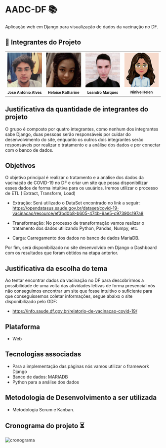 # AADC-DF 📚
Aplicação web em Django para visualização de dados da vacinação no DF.


## 🤝 Integrantes do Projeto

<table>
  <tr>
    <td align="center">
      <a href="https://github.com/Josefreitas788">
        <img src="https://github.com/Josefreitas788/AADC-DF/blob/main/img/jose.jpg" heigth="120px;" width="120px;"  alt="Jose"/><br>
        <sub>
          <b>José Antônio Alves</b>
        </sub>
      </a>
    </td>
    <td align="center">
      <a href="https://github.com/HeloiseKatharine">
        <img src="https://github.com/Josefreitas788/AADC-DF/blob/main/img/h.jpg" heigth="120px;" width="120px;" alt="Heloise"/><br>
        <sub>
          <b>Heloise Katharine</b>
        </sub>
      </a>
    </td>
    <td align="center">
      <a href="https://github.com/leandromqrs">
        <img src="https://github.com/Josefreitas788/AADC-DF/blob/main/img/lea.jpg" heigth="120px;" width="120px;" alt="Leandro"/><br>
        <sub>
          <b>Leandro Marques</b>
        </sub>
      </a>
    </td>
    <td align="center">
      <a href="https://github.com/ninivehelen">
        <img src="https://github.com/Josefreitas788/AADC-DF/blob/main/img/n.png" heigth="120px;" width="120px;" alt="Ninive"/><br>
        <sub>
          <b>Nínive Helen</b>
        </sub>
      </a>
    </td>
  </tr>
</table>


## Justificativa da quantidade de integrantes do projeto

O grupo é composto por quatro integrantes, como nenhum dos integrantes sabe Django, duas pessoas serão responsáveis por cuidar do desenvolvimento do site, enquanto os outros dois integrantes serão responsáveis por realizar o tratamento e a análise dos dados e por conectar com o banco de dados. 

## Objetivos

O objetivo principal é realizar o tratamento e a análise dos dados da vacinação de COVID-19 no DF e criar um site que possa disponibilizar esses dados de forma intuitiva para os usuários. 
Iremos utilizar o processo de ETL ( Extract, Transform, Load)

* Extração:
Será utilizado o DataSet encontrado no link a seguir: 
https://opendatasus.saude.gov.br/dataset/covid-19-vacinacao/resource/ef3bd0b8-b605-474b-9ae5-c97390c197a8

* Transformação: 
No processo de transformação vamos realizar o tratamento dos dados utilizando Python, Pandas, Numpy, etc.

* Carga: 
Carregamento dos dados no banco de dados MariaDB.

Por fim, será disponibilizado no site desenvolvido em Django o Dashboard com os resultados que foram obtidos na etapa anterior.  

## Justificativa da escolha do tema

Ao tentar encontrar dados da vacinação no DF para descobrirmos a possibilidade de uma volta das atividades letivas de forma presencial nós não conseguimos encontrar um site que fosse intuitivo o suficiente para que conseguíssemos coletar informações, segue abaixo o site disponibilizado pelo GDF:
  
* https://info.saude.df.gov.br/relatorio-de-vacinacao-covid-19/

## Plataforma

* Web

## Tecnologias associadas

* Para a implementação das páginas nós vamos utilizar o framework Django
* Banco de dados: MARIADB
* Python para a análise dos dados

## Metodologia de Desenvolvimento a ser utilizada

* Metodologia Scrum e Kanban.

## Cronograma do projeto ⏳
![cronograma](https://user-images.githubusercontent.com/44498658/144300797-fd7c11be-c90d-4426-a01d-4a705fc1540d.png)












